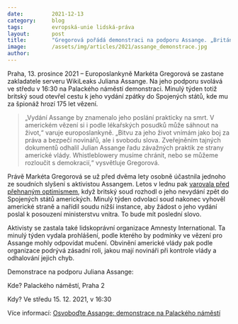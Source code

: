 ```yaml
---
date:         2021-12-13
category:     blog
tags:         evropská-unie lidská-práva
layout:       post
title:        "Gregorová pořádá demonstraci na podporu Assange. „Británie ho nesmí nechat zemřít.“"
image:        /assets/img/articles/2021/assange_demonstrace.jpg
author:       
---
```


Praha, 13. prosince 2021 – Europoslankyně Markéta Gregorová se zastane zakladatele serveru WikiLeaks Juliana Assange. Na jeho podporu svolává ve středu v 16:30 na Palackého náměstí demonstraci. Minulý týden totiž britský soud otevřel cestu k jeho vydání zpátky do Spojených států, kde mu za špionáž hrozí 175 let vězení.

> „Vydání Assange by znamenalo jeho poslání prakticky na smrt. V americkém vězení si i podle lékařských posudků může sáhnout na život,“ varuje europoslankyně. „Bitvu za jeho život vnímám jako boj za práva a bezpečí novinářů, ale i svobodu slova. Zveřejněním tajných dokumentů odhalil Julian Assange řadu závažných praktik ze strany americké vlády. Whistleblowery musíme chránit, nebo se můžeme rozloučit s demokracií,“ vysvětluje Gregorová.

Právě Markéta Gregorová se už před dvěma lety osobně účastnila jednoho ze soudních slyšení s aktivistou Assangem. Letos v lednu pak [varovala před přehnaným optimismem](https://www.pirati.cz/tiskove-zpravy/gregorova-k-nevydani-assange.html), když britský soud rozhodl o jeho nevydání zpět do Spojených států amerických. Minulý týden odvolací soud nakonec vyhověl americké straně a nařídil soudu nižší instance, aby žádost o jeho vydání poslal k posouzení ministerstvu vnitra. To bude mít poslední slovo.

Aktivisty se zastala také lidskoprávní organizace Amnesty International. Ta minulý týden vydala prohlášení, podle kterého by podmínky ve vězení pro Assange mohly odpovídat mučení. Obvinění americké vlády pak podle organizace podrývá zásadní roli, jakou mají novináři při kontrole vlády a odhalování jejich chyb. 

Demonstrace na podporu Juliana Assange:

Kde? Palackého náměstí, Praha 2

Kdy? Ve středu 15. 12. 2021, v 16:30

Více informací: [Osvoboďte Assange: demonstrace na Palackého náměstí](https://www.facebook.com/events/658042681854875/)
